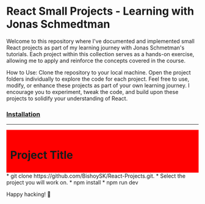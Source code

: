 # React Small Projects - Learning with Jonas Schmedtman
Welcome to this repository where I've documented and implemented small React projects as part of my learning journey with Jonas Schmetman's tutorials. Each project within this collection serves as a hands-on exercise, allowing me to apply and reinforce the concepts covered in the course.

How to Use:
Clone the repository to your local machine.
Open the project folders individually to explore the code for each project.
Feel free to use, modify, or enhance these projects as part of your own learning journey. I encourage you to experiment, tweak the code, and build upon these projects to solidify your understanding of React.

### [Installation](#Installation)
------------------------------------------------------------------------------------------------------------------------------
<div style="background-color: red; padding: 10px;">
  <h1>Project Title</h1>
</div>
* git clone https://github.com/BishoySK/React-Projects.git.
* Select the project you will work on.
* npm install
* npm run dev

  
Happy hacking! 🚀
